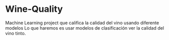 # Wine-Quality
Machine Learning project que califica la calidad del vino usando diferente modelos
Lo que haremos es usar modelos de clasificación ver la calidad del vino tinto.

